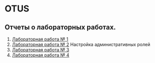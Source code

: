 # OTUS
## Отчеты о лабораторных работах.
1. [Лабораторная работа № 1](https://github.com/b00mmer/lab1)
2. [Лабораторная работа № 2](https://github.com/b00mmer/lab2/blob/main/README.md) Настройка административных ролей
3. [Лабораторная работа № 3](https://github.com/b00mmer/lab3)
3. [Лабораторная работа № 4](https://github.com/b00mmer/lab4)

